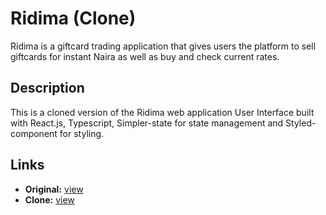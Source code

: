 # Ridima (Clone)
Ridima is a giftcard trading application that gives users the platform to sell giftcards for instant Naira as well as buy and check current rates.

## Description
This is a cloned version of the Ridima web application User Interface built with React.js, Typescript, Simpler-state for state management and Styled-component for styling.

## Links
- **Original:**     [view](https://app.myridima.com/)
- **Clone:**         [view](https://ridima-web-dev.netlify.app/)


